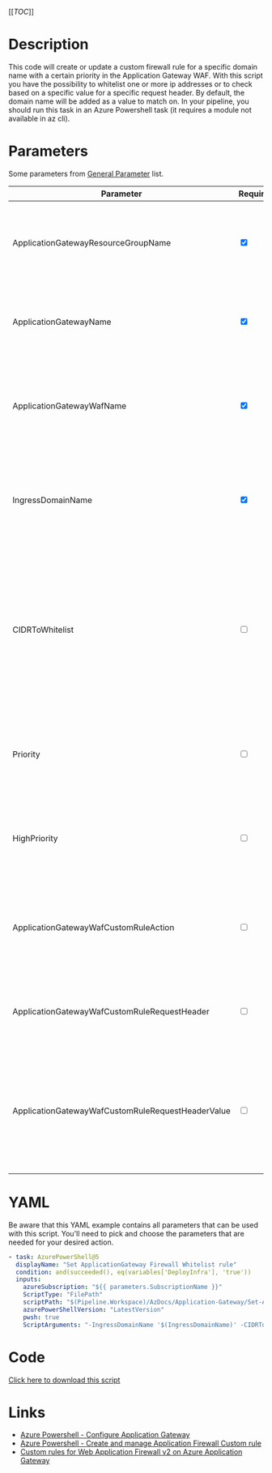 [[_TOC_]]

# Description

This code will create or update a custom firewall rule for a specific domain name with a certain priority in the Application Gateway WAF. With this script you have the possibility to whitelist one or more ip addresses or to check based on a specific value for a specific request header. By default, the domain name will be added as a value to match on. In your pipeline, you should run this task in an Azure Powershell task (it requires a module not available in az cli).

# Parameters

Some parameters from [General Parameter](/Azure/Azure-CLI-Snippets) list.

| Parameter                                         | Required                        | Example Value                                  | Description                                                                                                                                                                                                               |
| ------------------------------------------------- | ------------------------------- | ---------------------------------------------- | ------------------------------------------------------------------------------------------------------------------------------------------------------------------------------------------------------------------------- |
| ApplicationGatewayResourceGroupName               | <input type="checkbox" checked> | `sharedservices-rg`                            | The name of the Resource Group where the application gateway lives.                                                                                                                                                       |
| ApplicationGatewayName                            | <input type="checkbox" checked> | `my-gateway-$(Release.EnvironmentName)`        | The name of the Application Gateway the WAF rule is created for.                                                                                                                                                          |
| ApplicationGatewayWafName                         | <input type="checkbox" checked> | `my-waf-$(Release.EnvironmentName)`            | DNS name for your site you want to configure the WAF custom rule for in the Application Gateway                                                                                                                           |
| IngressDomainName                                 | <input type="checkbox" checked> | `my.domain.com`                                | DNS name for your site you want to configure the WAF custom rule for in the Application Gateway                                                                                                                           |
| CIDRToWhitelist                                   | <input type="checkbox">         | `'10.0.0.0/8', '77.164.215.54', '192.169.8.9'` | IP ranges in [CIDR](https://en.wikipedia.org/wiki/Classless_Inter-Domain_Routing) notation that should be whitelisted. If you use the script in a release task, remember not to enclose the variable name with quotes (") |
| Priority                                          | <input type="checkbox">         | `60`                                           | The priority, other than the default calculated, you specifically want to use                                                                                                                                             |
| HighPriority                                      | <input type="checkbox">         | `n.a.`                                         | If added, the rule will receive a higher priority than the existing rules                                                                                                                                                 |
| ApplicationGatewayWafCustomRuleAction             | <input type="checkbox">         | `Block`'                                       | Two options are available for the action, 'Block' or 'Allow'. Defaults to 'Block'.                                                                                                                                        |
| ApplicationGatewayWafCustomRuleRequestHeader      | <input type="checkbox">         | `host` or `user-agent`                         | A request header you can specify to check in the custom defined rule.                                                                                                                                                     |
| ApplicationGatewayWafCustomRuleRequestHeaderValue | <input type="checkbox">         | `anyvalue`                                     | Based on this value, you can check if the request header has this specific value in the custom defined rule.                                                                                                              |

# YAML

Be aware that this YAML example contains all parameters that can be used with this script. You'll need to pick and choose the parameters that are needed for your desired action.

```yaml
- task: AzurePowerShell@5
  displayName: "Set ApplicationGateway Firewall Whitelist rule"
  condition: and(succeeded(), eq(variables['DeployInfra'], 'true'))
  inputs:
    azureSubscription: "${{ parameters.SubscriptionName }}"
    ScriptType: "FilePath"
    scriptPath: "$(Pipeline.Workspace)/AzDocs/Application-Gateway/Set-ApplicationGatewayFirewallWhitelistRule.ps1"
    azurePowerShellVersion: "LatestVersion"
    pwsh: true
    ScriptArguments: "-IngressDomainName '$(IngressDomainName)' -CIDRToWhitelist $(CIDRToWhitelist) -ApplicationGatewayResourceGroupName '$(ApplicationGatewayResourceGroupName)' -ApplicationGatewayWafName '$(ApplicationGatewayWafName)' -HighPriority -Priority '$(Priority)' -ApplicationGatewayWafCustomRuleAction '$(ApplicationGatewayWafCustomRuleAction)' -ApplicationGatewayWafCustomRuleRequestHeader '$(ApplicationGatewayWafCustomRuleRequestHeader)' -ApplicationGatewayWafCustomRuleRequestHeaderValue '$(ApplicationGatewayWafCustomRuleRequestHeaderValue)'"
```

# Code

[Click here to download this script](../../../../src/Application-Gateway/Set-ApplicationGatewayFirewallWhitelistRule.ps1)

# Links

- [Azure Powershell - Configure Application Gateway](https://docs.microsoft.com/en-us/powershell/module/az.network/?view=azps-5.4.0#application-gateway)
- [Azure Powershell - Create and manage Application Firewall Custom rule](https://docs.microsoft.com/en-us/powershell/module/az.network/new-azapplicationgatewayfirewallcustomrule)
- [Custom rules for Web Application Firewall v2 on Azure Application Gateway](https://docs.microsoft.com/en-us/azure/web-application-firewall/ag/custom-waf-rules-overview)

